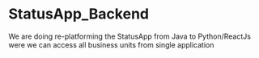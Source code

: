 # StatusApp_Backend
We are doing re-platforming the StatusApp from Java to Python/ReactJs were we can access all business units from single application 
